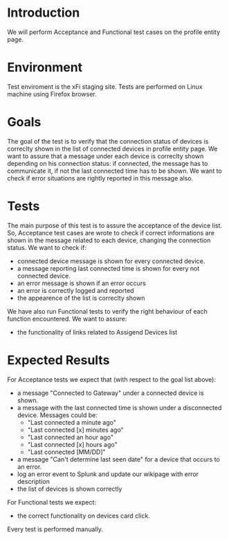 # Introduction
We will perform Acceptance and Functional test cases on the profile entity page.

# Environment
Test enviroment is the xFi staging site. Tests are performed on Linux machine using Firefox browser.

# Goals
The goal of the test is to verify that the connection status of devices is correclty shown in the
list of connected devices in profile entity page. We want to assure that a message under each device is correclty
shown depending on his connection status: if connected, the message has to communicate it, if not the last connected time
has to be shown. We want to check if error situations are rightly reported in this message also.

# Tests
The main purpose of this test is to assure the acceptance of the device list. So, Acceptance test cases are wrote to check
if correct informations are shown in the message related to each device, changing the connection status.
We want to check if:
* connected device message is shown for every connected device.
* a message reporting last connected time is shown for every not connected device.
* an error message is shown if an error occurs
* an error is correctly logged and reported
* the appearence of the list is correclty shown

We have also run Functional tests to verify the right behaviour of each function encountered.
We want to assure:
* the functionality of links related to Assigend Devices list

# Expected Results
For Acceptance tests we expect that (with respect to the goal list above):
* a message "Connected to Gateway" under a connected device is shown.
* a message with the last connected time is shown under a disconnected device. Messages could be:
  + "Last connected a minute ago"
  + "Last connected [x] minutes ago"
  + "Last connected an hour ago"
  + "Last connected [x] hours ago"
  + "Last connected [MM/DD]"
* a message "Can't determine last seen date" for a device that occurs to an error.
* log an error event to Splunk and update our wikipage with error description
* the list of devices is shown correctly

For Functional tests we expect:
* the correct functionality on devices card click.

Every test is performed manually.
